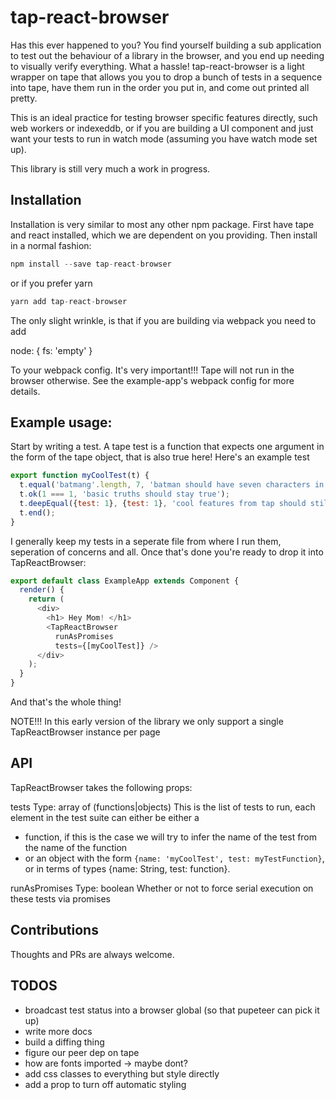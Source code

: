 # tap-react-browser

Has this ever happened to you? You find yourself building a sub application to test out the behaviour of a library in the browser, and you end up needing to visually verify everything. What a hassle! tap-react-browser is a light wrapper on tape that allows you you to drop a bunch of tests in a sequence into tape, have them run in the order you put in, and come out printed all pretty.

This is an ideal practice for testing browser specific features directly, such web workers or indexeddb, or if you are building a UI component and just want your tests to run in watch mode (assuming you have watch mode set up).

This library is still very much a work in progress.


## Installation

Installation is very similar to most any other npm package. First have tape and react installed, which we are dependent on you providing. Then install in a normal fashion:

```js
npm install --save tap-react-browser
```

or if you prefer yarn

```js
yarn add tap-react-browser
```

The only slight wrinkle, is that if you are building via webpack you need to add

node: {
  fs: 'empty'
}

To your webpack config. It's very important!!! Tape will not run in the browser otherwise. See the example-app's webpack config for more details.

## Example usage:

Start by writing a test. A tape test is a function that expects one argument in the form of the tape object, that is also true here! Here's an example test

```js
export function myCoolTest(t) {
  t.equal('batmang'.length, 7, 'batman should have seven characters in it');
  t.ok(1 === 1, 'basic truths should stay true');
  t.deepEqual({test: 1}, {test: 1}, 'cool features from tap should stil exisit');
  t.end();
}
```

I generally keep my tests in a seperate file from where I run them, seperation of concerns and all. Once that's done you're ready to drop it into TapReactBrowser:

```js
export default class ExampleApp extends Component {
  render() {
    return (
      <div>
        <h1> Hey Mom! </h1>
        <TapReactBrowser
          runAsPromises
          tests={[myCoolTest]} />
      </div>
    );
  }
}
```

And that's the whole thing!

NOTE!!! In this early version of the library we only support a single TapReactBrowser instance per page

## API

TapReactBrowser takes the following props:

tests
Type: array of (functions|objects)
This is the list of tests to run, each element in the test suite can either be either a
- function, if this is the case we will try to infer the name of the test from the name of the function
- or an object with the form `{name: 'myCoolTest', test: myTestFunction}`, or in terms of types {name: String, test: function}.

runAsPromises
Type: boolean
Whether or not to force serial execution on these tests via promises


## Contributions

Thoughts and PRs are always welcome.

## TODOS
- broadcast test status into a browser global (so that pupeteer can pick it up)
- write more docs
- build a diffing thing
- figure our peer dep on tape
- how are fonts imported -> maybe dont?
- add css classes to everything but style directly
- add a prop to turn off automatic styling


